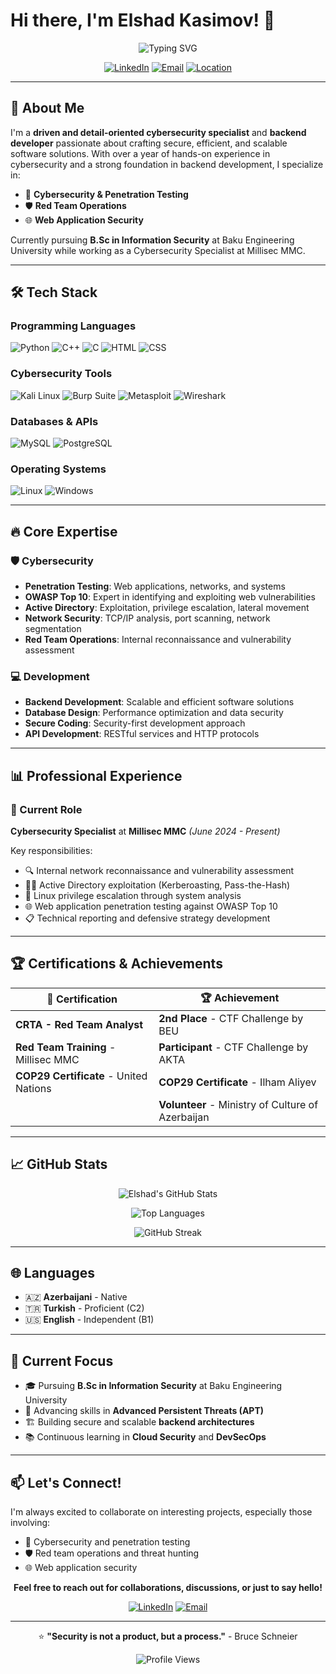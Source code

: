 # Hi there, I'm Elshad Kasimov! 👋

<div align="center">
  
![Typing SVG](https://readme-typing-svg.herokuapp.com?font=Fira+Code&pause=1000&color=36BCF7FF&width=435&lines=Cybersecurity+Specialist;Backend+Developer;Penetration+Tester;Problem+Solver)

[![LinkedIn](https://img.shields.io/badge/LinkedIn-0077B5?style=for-the-badge&logo=linkedin&logoColor=white)](https://linkedin.com/in/elsad-kasimov)
[![Email](https://img.shields.io/badge/Gmail-D14836?style=for-the-badge&logo=gmail&logoColor=white)](mailto:elsadkasimov5@gmail.com)
[![Location](https://img.shields.io/badge/Location-Baku%2C%20Azerbaijan-red?style=for-the-badge&logo=google-maps&logoColor=white)]()

</div>

---

## 🚀 About Me

I'm a **driven and detail-oriented cybersecurity specialist** and **backend developer** passionate about crafting secure, efficient, and scalable software solutions. With over a year of hands-on experience in cybersecurity and a strong foundation in backend development, I specialize in:

- 🔐 **Cybersecurity & Penetration Testing**
- 🛡️ **Red Team Operations**
- 🌐 **Web Application Security**

Currently pursuing **B.Sc in Information Security** at Baku Engineering University while working as a Cybersecurity Specialist at Millisec MMC.

---

## 🛠️ Tech Stack

### Programming Languages
![Python](https://img.shields.io/badge/Python-3776AB?style=for-the-badge&logo=python&logoColor=white)
![C++](https://img.shields.io/badge/C++-00599C?style=for-the-badge&logo=cplusplus&logoColor=white)
![C](https://img.shields.io/badge/C-A8B9CC?style=for-the-badge&logo=c&logoColor=black)
![HTML](https://img.shields.io/badge/HTML5-E34F26?style=for-the-badge&logo=html5&logoColor=white)
![CSS](https://img.shields.io/badge/CSS3-1572B6?style=for-the-badge&logo=css3&logoColor=white)

### Cybersecurity Tools
![Kali Linux](https://img.shields.io/badge/Kali_Linux-557C94?style=for-the-badge&logo=kalilinux&logoColor=white)
![Burp Suite](https://img.shields.io/badge/Burp_Suite-FF6633?style=for-the-badge&logo=burpsuite&logoColor=white)
![Metasploit](https://img.shields.io/badge/Metasploit-2596CD?style=for-the-badge&logo=metasploit&logoColor=white)
![Wireshark](https://img.shields.io/badge/Wireshark-1679A7?style=for-the-badge&logo=wireshark&logoColor=white)

### Databases & APIs
![MySQL](https://img.shields.io/badge/MySQL-4479A1?style=for-the-badge&logo=mysql&logoColor=white)
![PostgreSQL](https://img.shields.io/badge/PostgreSQL-316192?style=for-the-badge&logo=postgresql&logoColor=white)


### Operating Systems
![Linux](https://img.shields.io/badge/Linux-FCC624?style=for-the-badge&logo=linux&logoColor=black)
![Windows](https://img.shields.io/badge/Windows-0078D6?style=for-the-badge&logo=windows&logoColor=white)

---

## 🔥 Core Expertise

### 🛡️ Cybersecurity
- **Penetration Testing**: Web applications, networks, and systems
- **OWASP Top 10**: Expert in identifying and exploiting web vulnerabilities
- **Active Directory**: Exploitation, privilege escalation, lateral movement
- **Network Security**: TCP/IP analysis, port scanning, network segmentation
- **Red Team Operations**: Internal reconnaissance and vulnerability assessment

### 💻 Development
- **Backend Development**: Scalable and efficient software solutions
- **Database Design**: Performance optimization and data security
- **Secure Coding**: Security-first development approach
- **API Development**: RESTful services and HTTP protocols

---

## 📊 Professional Experience

### 🎯 Current Role
**Cybersecurity Specialist** at **Millisec MMC** *(June 2024 - Present)*

Key responsibilities:
- 🔍 Internal network reconnaissance and vulnerability assessment
- 🏴‍☠️ Active Directory exploitation (Kerberoasting, Pass-the-Hash)
- 🐧 Linux privilege escalation through system analysis
- 🌐 Web application penetration testing against OWASP Top 10
- 📋 Technical reporting and defensive strategy development

---

## 🏆 Certifications & Achievements

<div align="center">

| 🏅 Certification | 🏆 Achievement |
|------------------|----------------|
| **CRTA - Red Team Analyst** | **2nd Place** - CTF Challenge by BEU |
| **Red Team Training** - Millisec MMC | **Participant** - CTF Challenge by AKTA |
| **COP29 Certificate** - United Nations | **COP29 Certificate** - Ilham Aliyev |
| | **Volunteer** - Ministry of Culture of Azerbaijan |

</div>

---

## 📈 GitHub Stats

<div align="center">
  
![Elshad's GitHub Stats](https://github-readme-stats.vercel.app/api?username=YOUR_GITHUB_USERNAME&show_icons=true&theme=radical&hide_border=true&count_private=true)

![Top Languages](https://github-readme-stats.vercel.app/api/top-langs/?username=YOUR_GITHUB_USERNAME&layout=compact&theme=radical&hide_border=true)

![GitHub Streak](https://github-readme-streak-stats.herokuapp.com/?user=YOUR_GITHUB_USERNAME&theme=radical&hide_border=true)

</div>

---

## 🌐 Languages

- 🇦🇿 **Azerbaijani** - Native
- 🇹🇷 **Turkish** - Proficient (C2)
- 🇺🇸 **English** - Independent (B1)

---

## 🎯 Current Focus

- 🎓 Pursuing **B.Sc in Information Security** at Baku Engineering University
- 🔬 Advancing skills in **Advanced Persistent Threats (APT)**
- 🏗️ Building secure and scalable **backend architectures**
- 📚 Continuous learning in **Cloud Security** and **DevSecOps**

---

## 📫 Let's Connect!

I'm always excited to collaborate on interesting projects, especially those involving:
- 🔐 Cybersecurity and penetration testing
- 🛡️ Red team operations and threat hunting
- 🌐 Web application security

<div align="center">
  
**Feel free to reach out for collaborations, discussions, or just to say hello!**

[![LinkedIn](https://img.shields.io/badge/LinkedIn-Connect-blue?style=for-the-badge&logo=linkedin)](https://linkedin.com/in/elsad-kasimov)
[![Email](https://img.shields.io/badge/Email-Contact-red?style=for-the-badge&logo=gmail)](mailto:elsadkasimov5@gmail.com)

---

⭐ **"Security is not a product, but a process."** - Bruce Schneier

![Profile Views](https://komarev.com/ghpvc/?username=YOUR_GITHUB_USERNAME&color=brightgreen&style=flat-square)

</div>
